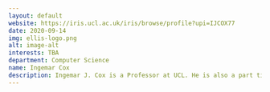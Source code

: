 ```yaml
---
layout: default
website: https://iris.ucl.ac.uk/iris/browse/profile?upi=IJCOX77
date: 2020-09-14
img: ellis-logo.png
alt: image-alt
interests: TBA
department: Computer Science
name: Ingemar Cox
description: Ingemar J. Cox is a Professor at UCL. He is also a part time professor at the University of Copenhagen. His research focusses on the application of AI, ML, and NLP to large data sets of digital footprints, e.g. Web query logs and Twitter, to infer health information for individuals and populations. With these tools, estimate prevalence and virulence of a disease, and effectiveness of national public health interventions (vaccines and changes to law). Estimates of the prevalence of influenza have been adopted by Public Health England as part of its influenza surveillance programme. Co-I and Deputy Director of an £11M EPSRC IRC called i-sense, “Early Warning Sensing Systems for Infectious Diseases”. He is a co-I and Deputy Director of the £4M follow-on funding from EPSRC. He is a Fellow of the ACM, IEEE, IET, and BCS. In 2019 he was awarded the Tony Kent Strix Award for contributions to information retrieval. In 2015 he received an IEEE Signal Proc. Soc. Sustained Impact Paper Award. He is a co-chair of the 2019 “Health on the Web” track, Web Conference (Formerly WWW2019). He currently supervises two postdocs and 3 Ph.D. students. He has strong collaborations with Microsoft Research.
---
```

